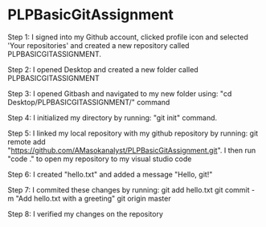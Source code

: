 # PLPBasicGitAssignment
Step 1:
    I signed into my Github account, clicked profile icon and selected 'Your repositories' and created a new repository called PLPBASICGITASSIGNMENT.

Step 2:
    I opened Desktop and created a new folder called PLPBASICGITASSIGNMENT

Step 3:
    I opened Gitbash and navigated to my new folder using: 
    "cd Desktop/PLPBASICGITASSIGNMENT/" command

Step 4:
    I initialized my directory by running:
    "git init" command.

Step 5:
    I linked my local repository with my github repository by running: 
    git remote add "https://github.com/AMasokanalyst/PLPBasicGitAssignment.git". I then run "code ." to open my repository to my visual studio code

Step 6:
    I created "hello.txt" and added a message "Hello, git!"

Step 7:
    I commited these changes by running:
    git add hello.txt
    git commit -m "Add hello.txt with a greeting"
    git origin master

Step 8:
    I verified my changes on the repository
